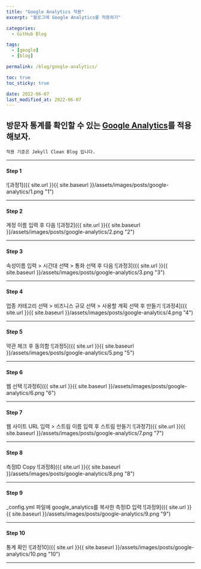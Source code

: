 ```yaml
---
title: "Google Analytics 적용"
excerpt: "블로그에 Google Analytics를 적용하기"

categories:
  - GitHub Blog

tags:
  - [google]
  - [blog]

permalink: /blog/google-analytics/

toc: true
toc_sticky: true

date: 2022-06-07
last_modified_at: 2022-06-07
---
```


## 방문자 통계를 확인할 수 있는 [Google Analytics](https://marketingplatform.google.com/about/analytics/)를 적용해보자.
`적용 기준은 Jekyll Clean Blog 입니다.`
* * *

#### Step 1
![과정1]({{ site.url }}{{ site.baseurl }}/assets/images/posts/google-analytics/1.png "1")
* * *

#### Step 2
계정 이름 입력 후 다음
![과정2]({{ site.url }}{{ site.baseurl }}/assets/images/posts/google-analytics/2.png "2")
* * *

#### Step 3
속성이름 입력 > 시간대 선택 > 통화 선택 후 다음
![과정3]({{ site.url }}{{ site.baseurl }}/assets/images/posts/google-analytics/3.png "3")
* * *

#### Step 4
업종 카테고리 선택 > 비즈니스 규모 선택 > 사용할 계획 선택 후 만들기
![과정4]({{ site.url }}{{ site.baseurl }}/assets/images/posts/google-analytics/4.png "4")
* * *

#### Step 5
약관 체크 후 동의함
![과정5]({{ site.url }}{{ site.baseurl }}/assets/images/posts/google-analytics/5.png "5")
* * *

#### Step 6
웹 선택
![과정6]({{ site.url }}{{ site.baseurl }}/assets/images/posts/google-analytics/6.png "6")
* * *

#### Step 7
웹 사이트 URL 입력 > 스트림 이름 입력 후 스트림 만들기
![과정7]({{ site.url }}{{ site.baseurl }}/assets/images/posts/google-analytics/7.png "7")
* * *

#### Step 8
측정ID Copy
![과정8]({{ site.url }}{{ site.baseurl }}/assets/images/posts/google-analytics/8.png "8")
* * *

#### Step 9
_config.yml 파일에 google_analytics를 복사한 측정ID 입력
![과정9]({{ site.url }}{{ site.baseurl }}/assets/images/posts/google-analytics/9.png "9")
* * *

#### Step 10
통계 확인
![과정10]({{ site.url }}{{ site.baseurl }}/assets/images/posts/google-analytics/10.png "10")
* * *